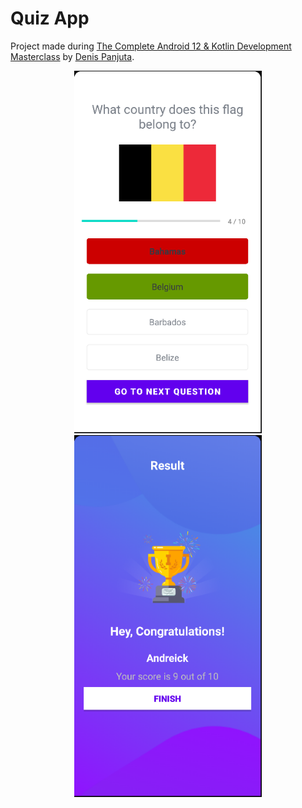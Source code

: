 # Quiz App

Project made during [The Complete Android 12 & Kotlin Development Masterclass](https://www.udemy.com/course/android-kotlin-developer/) by [Denis Panjuta](https://www.udemy.com/user/denispanjuta/).

<div align="center">
    <img src="docs/quiz.png" width="300">
    <img src="docs/result.png" width="300">
</div>
